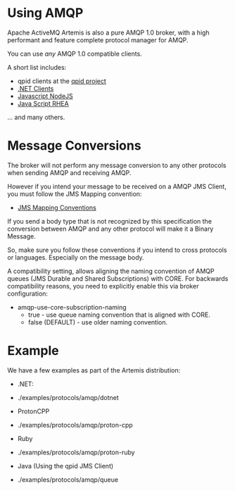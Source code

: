 # Using AMQP

Apache ActiveMQ Artemis is also a pure AMQP 1.0 broker, with a high performant and feature complete protocol manager for AMQP.

You can use *any* AMQP 1.0 compatible clients.

A short list includes:

- qpid clients at the [qpid project](http://qpid.apache.org/download.html)
- [.NET Clients](https://blogs.apache.org/activemq/entry/using-net-libraries-with-activemq)
- [Javascript NodeJS](https://github.com/noodlefrenzy/node-amqp10)
- [Java Script RHEA](https://github.com/grs/rhea)


... and many others.


# Message Conversions

The broker will not perform any message conversion to any other protocols when sending AMQP and receiving AMQP.

However if you intend your message to be received on a AMQP JMS Client, you must follow the JMS Mapping convention:

- [JMS Mapping Conventions](https://www.oasis-open.org/committees/download.php/53086/amqp-bindmap-jms-v1.0-wd05.pdf)


If you send a body type that is not recognized by this specification the conversion between AMQP and any other protocol will make it a Binary Message.

So, make sure you follow these conventions if you intend to cross protocols or languages. Especially on the message body.

A compatibility setting, allows aligning the naming convention of AMQP queues (JMS Durable and Shared Subscriptions) with CORE.
For backwards compatibility reasons, you need to explicitly enable this via broker configuration:

* amqp-use-core-subscription-naming
   * true - use queue naming convention that is aligned with CORE.
   * false (DEFAULT) - use older naming convention.


# Example

We have a few examples as part of the Artemis distribution:


- .NET: 
 * ./examples/protocols/amqp/dotnet

- ProtonCPP
 * ./examples/protocols/amqp/proton-cpp
 
- Ruby
 * ./examples/protocols/amqp/proton-ruby
 
- Java (Using the qpid JMS Client)
 * ./examples/protocols/amqp/queue



